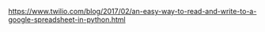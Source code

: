 https://www.twilio.com/blog/2017/02/an-easy-way-to-read-and-write-to-a-google-spreadsheet-in-python.html
